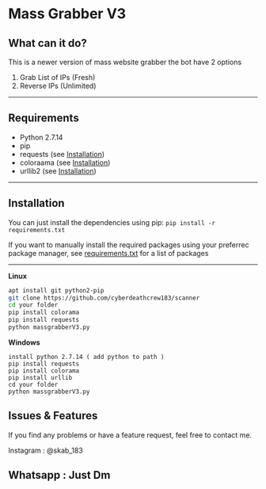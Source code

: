 # Mass Grabber V3


## What can it do?
This is a newer version of mass website grabber 
the bot have 2 options
1. Grab List of IPs (Fresh)
2. Reverse IPs (Unlimited)

---

## Requirements
* Python 2.7.14
* pip
* requests (see [Installation](#Installation))
* coloraama (see [Installation](#Installation))
* urllib2 (see [Installation](#Installation))

---

## Installation
You can just install the dependencies using pip: `pip install -r requirements.txt`

If you want to manually install the required packages using your preferrec package manager, see [requirements.txt](requirements.txt) for a list of packages

---
**Linux**
```bash
apt install git python2-pip
git clone https://github.com/cyberdeathcrew183/scanner
cd your folder
pip install colorama
pip install requests
python massgrabberV3.py
```
**Windows**
```
install python 2.7.14 ( add python to path )
pip install requests
pip install colorama
pip install urllib
cd your folder
python massgrabberV3.py
```


## Issues & Features
If you find any problems or have a feature request, feel free to contact me.

Instagram : @skab_183

Whatsapp  : Just Dm
---
